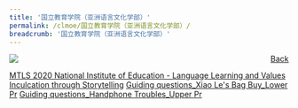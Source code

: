 ```yaml
---
title: '国立教育学院（亚洲语言文化学部）'
permalink: /clmoe/国立教育学院（亚洲语言文化学部）/
breadcrumb: '国立教育学院（亚洲语言文化学部）'
---
```

<a href="/gallery/华文学习展示区-chinese-exhibitions-e/community-partners/" style="float:right;">Back</a>
 <img src="/images/NIE-CL.jpg"> <br/>
  
<a href="/clmoe/MTLS 2020_National Institute of Education_Storytelling_Language Learning and Values Inculcation.pdf" download>MTLS 2020 National Institute of Education  -  Language Learning and Values Inculcation through Storytelling</a>
<a href="/clmoe/Guiding questions_Xiao Le_s Bag Buy_Lower Pr.pdf" download>Guiding questions_Xiao Le's Bag Buy_Lower Pr</a>
<a href="/clmoe/Guiding questions_Handphone Troubles_Upper Pr.pdf" download>Guiding questions_Handphone Troubles_Upper Pr</a>

